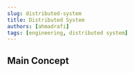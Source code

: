 ```yaml
---
slug: distributed-system
title: Distributed System 
authors: [ahmadrafi]
tags: [engineering, distributed system]
---
```


## Main Concept
